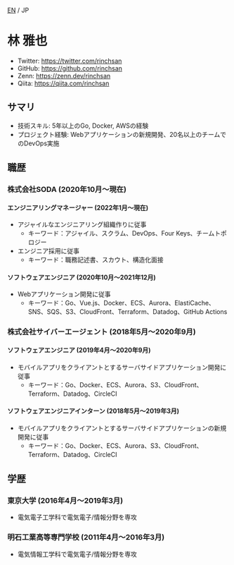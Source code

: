 [EN](README.md) / JP

# 林 雅也

- Twitter: https://twitter.com/rinchsan
- GitHub: https://github.com/rinchsan
- Zenn: https://zenn.dev/rinchsan
- Qiita: https://qiita.com/rinchsan

## サマリ

- 技術スキル: 5年以上のGo, Docker, AWSの経験
- プロジェクト経験: Webアプリケーションの新規開発、20名以上のチームでのDevOps実施

## 職歴

### 株式会社SODA (2020年10月〜現在)

#### エンジニアリングマネージャー (2022年1月〜現在)

- アジャイルなエンジニアリング組織作りに従事
  - キーワード：アジャイル、スクラム、DevOps、Four Keys、チームトポロジー
- エンジニア採用に従事
  - キーワード：職務記述書、スカウト、構造化面接

#### ソフトウェアエンジニア (2020年10月〜2021年12月)

- Webアプリケーション開発に従事
  - キーワード：Go、Vue.js、Docker、ECS、Aurora、ElastiCache、SNS、SQS、S3、CloudFront、Terraform、Datadog、GitHub Actions

### 株式会社サイバーエージェント (2018年5月〜2020年9月)

#### ソフトウェアエンジニア (2019年4月〜2020年9月)

- モバイルアプリをクライアントとするサーバサイドアプリケーション開発に従事
  - キーワード：Go、Docker、ECS、Aurora、S3、CloudFront、Terraform、Datadog、CircleCI

#### ソフトウェアエンジニアインターン (2018年5月〜2019年3月)

- モバイルアプリをクライアントとするサーバサイドアプリケーションの新規開発に従事
  - キーワード：Go、Docker、ECS、Aurora、S3、CloudFront、Terraform、Datadog、CircleCI

## 学歴

### 東京大学 (2016年4月〜2019年3月)

- 電気電子工学科で電気電子/情報分野を専攻

### 明石工業高等専門学校 (2011年4月〜2016年3月)

- 電気情報工学科で電気電子/情報分野を専攻
